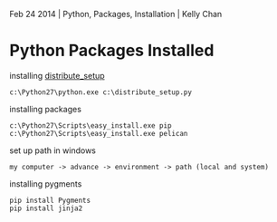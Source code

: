 Feb 24 2014 | Python, Packages, Installation | Kelly Chan
# Python Packages Installed

installing [distribute_setup](http://python-distribute.org/distribute_setup.py)
```
c:\Python27\python.exe c:\distribute_setup.py
```

installing packages
```
c:\Python27\Scripts\easy_install.exe pip
c:\Python27\Scripts\easy_install.exe pelican
```

set up path in windows
```
my computer -> advance -> environment -> path (local and system)
```

installing pygments
```
pip install Pygments
pip install jinja2
```
